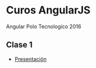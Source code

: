 # Curos AngularJS
Angular Polo Tecnologico 2016

## Clase 1

- [Presentación](http://cortezcristian.com/angular-talk/#/)
